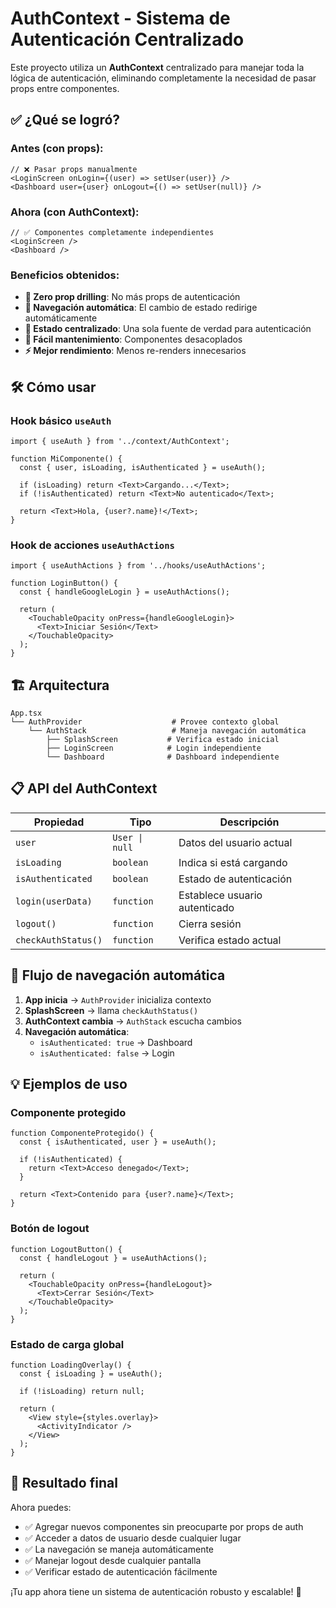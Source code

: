 # AuthContext - Sistema de Autenticación Centralizado

Este proyecto utiliza un **AuthContext** centralizado para manejar toda la lógica de autenticación, eliminando completamente la necesidad de pasar props entre componentes.

## ✅ ¿Qué se logró?

### Antes (con props):
```tsx
// ❌ Pasar props manualmente
<LoginScreen onLogin={(user) => setUser(user)} />
<Dashboard user={user} onLogout={() => setUser(null)} />
```

### Ahora (con AuthContext):
```tsx
// ✅ Componentes completamente independientes
<LoginScreen />
<Dashboard />
```

### Beneficios obtenidos:
- **🚫 Zero prop drilling**: No más props de autenticación
- **🔄 Navegación automática**: El cambio de estado redirige automáticamente
- **📍 Estado centralizado**: Una sola fuente de verdad para autenticación
- **🔧 Fácil mantenimiento**: Componentes desacoplados
- **⚡ Mejor rendimiento**: Menos re-renders innecesarios

## 🛠️ Cómo usar

### Hook básico `useAuth`
```tsx
import { useAuth } from '../context/AuthContext';

function MiComponente() {
  const { user, isLoading, isAuthenticated } = useAuth();
  
  if (isLoading) return <Text>Cargando...</Text>;
  if (!isAuthenticated) return <Text>No autenticado</Text>;
  
  return <Text>Hola, {user?.name}!</Text>;
}
```

### Hook de acciones `useAuthActions`
```tsx
import { useAuthActions } from '../hooks/useAuthActions';

function LoginButton() {
  const { handleGoogleLogin } = useAuthActions();
  
  return (
    <TouchableOpacity onPress={handleGoogleLogin}>
      <Text>Iniciar Sesión</Text>
    </TouchableOpacity>
  );
}
```

## 🏗️ Arquitectura

```
App.tsx
└── AuthProvider                    # Provee contexto global
    └── AuthStack                   # Maneja navegación automática
        ├── SplashScreen           # Verifica estado inicial
        ├── LoginScreen            # Login independiente
        └── Dashboard              # Dashboard independiente
```

## 📋 API del AuthContext

| Propiedad | Tipo | Descripción |
|-----------|------|-------------|
| `user` | `User \| null` | Datos del usuario actual |
| `isLoading` | `boolean` | Indica si está cargando |
| `isAuthenticated` | `boolean` | Estado de autenticación |
| `login(userData)` | `function` | Establece usuario autenticado |
| `logout()` | `function` | Cierra sesión |
| `checkAuthStatus()` | `function` | Verifica estado actual |

## 🔄 Flujo de navegación automática

1. **App inicia** → `AuthProvider` inicializa contexto
2. **SplashScreen** → llama `checkAuthStatus()`
3. **AuthContext cambia** → `AuthStack` escucha cambios
4. **Navegación automática**:
   - `isAuthenticated: true` → Dashboard
   - `isAuthenticated: false` → Login

## 💡 Ejemplos de uso

### Componente protegido
```tsx
function ComponenteProtegido() {
  const { isAuthenticated, user } = useAuth();
  
  if (!isAuthenticated) {
    return <Text>Acceso denegado</Text>;
  }
  
  return <Text>Contenido para {user?.name}</Text>;
}
```

### Botón de logout
```tsx
function LogoutButton() {
  const { handleLogout } = useAuthActions();
  
  return (
    <TouchableOpacity onPress={handleLogout}>
      <Text>Cerrar Sesión</Text>
    </TouchableOpacity>
  );
}
```

### Estado de carga global
```tsx
function LoadingOverlay() {
  const { isLoading } = useAuth();
  
  if (!isLoading) return null;
  
  return (
    <View style={styles.overlay}>
      <ActivityIndicator />
    </View>
  );
}
```

## 🎯 Resultado final

Ahora puedes:
- ✅ Agregar nuevos componentes sin preocuparte por props de auth
- ✅ Acceder a datos de usuario desde cualquier lugar
- ✅ La navegación se maneja automáticamente
- ✅ Manejar logout desde cualquier pantalla
- ✅ Verificar estado de autenticación fácilmente

¡Tu app ahora tiene un sistema de autenticación robusto y escalable! 🚀